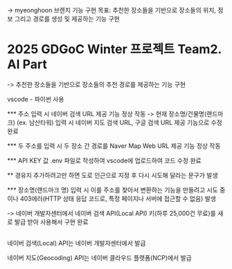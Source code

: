 -> myeonghoon 브렌치
  기능 구현 목표: 추천한 장소들을 기반으로 장소들의 위치, 정보 그리고 경로를 생성 및 제공하는 기능 구현
  
# 2025 GDGoC Winter 프로젝트 Team2. AI Part
-> 추천한 장소들을 기반으로 장소들의 추천 경로를 제공하는 기능 구현

vscode - 파이썬 사용

*** 주소 입력 시 네이버 검색 URL 제공 기능 정상 작동
-> 현재 장소명/건물명(랜드마크) (ex. 남산타워) 입력 시 네이버 지도 검색 URL, 구글 검색 URL 제공 기능으로 수정 완료

*** 두 주소를 입력 시 두 장소 간 경로를 Naver Map Web URL 제공 기능 정상 작동

*** API KEY 값 .env 파일로 작성하여 vscode에 업로드하여 코드 수정 완료

** 경유지 추가하려고만 하면 도로 인근으로 지정 후 다시 시도해 달라는 문구가 발생

*** 장소명(랜드마크 명) 입력 시 이를 주소를 찾아서 변환하는 기능을 만들려고 시도 중이나 403에러(HTTP 상태 응답 코드로, 특정 페이지나 서버에 접근할 수 없음) 발생

-> 네이버 개발자센터에서 네이버 검색 API(Local API) 키(하루 25,000건 무료)를 새로 발급 받아 사용해서 구현 완료

##
네이버 검색(Local) API는 네이버 개발자센터에서 발급

네이버 지도(Geocoding) API는 네이버 클라우드 플랫폼(NCP)에서 발급

